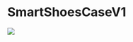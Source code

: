 # SmartShoesCaseV1
<img src="https://capsule-render.vercel.app/api?type=wave&color=auto&height=300&section=header&text=Smart%20Shoes%20Case&fontSize=90" />

